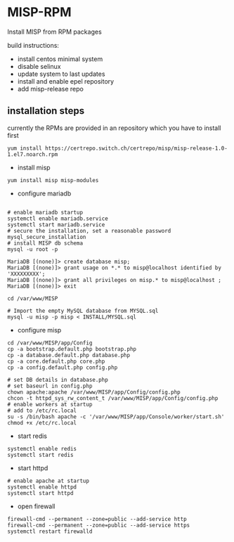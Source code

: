 # MISP-RPM

Install MISP from RPM packages

build instructions:

- install centos minimal system
- disable selinux
- update system to last updates
- install and enable epel repository
- add misp-release repo

## installation steps
currently the RPMs are provided in an repository which you have to install first
```
yum install https://certrepo.switch.ch/certrepo/misp/misp-release-1.0-1.el7.noarch.rpm
```

- install misp

```
yum install misp misp-modules
```

- configure mariadb

```

# enable mariadb startup
systemctl enable mariadb.service
systemctl start mariadb.service
# secure the installation, set a reasonable password
mysql_secure_installation
# install MISP db schema
mysql -u root -p

MariaDB [(none)]> create database misp;
MariaDB [(none)]> grant usage on *.* to misp@localhost identified by 'XXXXXXXXX';
MariaDB [(none)]> grant all privileges on misp.* to misp@localhost ;
MariaDB [(none)]> exit

cd /var/www/MISP

# Import the empty MySQL database from MYSQL.sql
mysql -u misp -p misp < INSTALL/MYSQL.sql
```

- configure misp

```
cd /var/www/MISP/app/Config
cp -a bootstrap.default.php bootstrap.php
cp -a database.default.php database.php
cp -a core.default.php core.php
cp -a config.default.php config.php

# set DB details in database.php
# set baseurl in config.php
chown apache:apache /var/www/MISP/app/Config/config.php
chcon -t httpd_sys_rw_content_t /var/www/MISP/app/Config/config.php
# enable workers at startup
# add to /etc/rc.local
su -s /bin/bash apache -c '/var/www/MISP/app/Console/worker/start.sh'
chmod +x /etc/rc.local
```

- start redis

```
systemctl enable redis
systemctl start redis
```

- start httpd

```
# enable apache at startup
systemctl enable httpd
systemctl start httpd
```

- open firewall

```
firewall-cmd --permanent --zone=public --add-service http
firewall-cmd --permanent --zone=public --add-service https
systemctl restart firewalld
```

